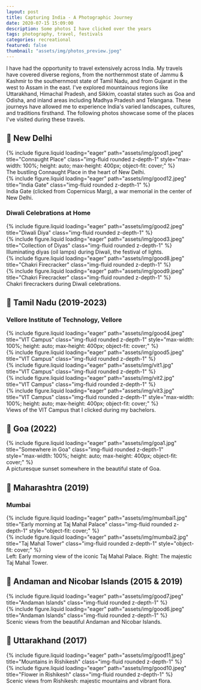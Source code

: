 ```yaml
---
layout: post
title: Capturing India - A Photographic Journey
date: 2020-07-15 15:09:00
description: Some photos I have clicked over the years
tags: photography, travel, festivals
categories: recreational
featured: false
thumbnail: "assets/img/photos_preview.jpeg"
---
```

I have had the opportunity to travel extensively across India. My travels have covered diverse regions, from the northernmost state of Jammu & Kashmir to the southernmost state of Tamil Nadu, and from Gujarat in the west to Assam in the east. I've explored mountainous regions like Uttarakhand, Himachal Pradesh, and Sikkim, coastal states such as Goa and Odisha, and inland areas including Madhya Pradesh and Telangana. These journeys have allowed me to experience India's varied landscapes, cultures, and traditions firsthand. The following photos showcase some of the places I've visited during these travels.

## 📍 New Delhi

<div class="row">
    <div class="col-sm mt-3 mt-md-0">
        {% include figure.liquid loading="eager" path="assets/img/good1.jpeg" title="Connaught Place" class="img-fluid rounded z-depth-1" style="max-width: 100%; height: auto; max-height: 400px; object-fit: cover;" %}
    </div>
</div>
<div class="caption">
    The bustling Connaught Place in the heart of New Delhi.
</div>

<div class="row">
    <div class="col-sm mt-3 mt-md-0">
        {% include figure.liquid loading="eager" path="assets/img/good12.jpeg" title="India Gate" class="img-fluid rounded z-depth-1" %}
    </div>
</div>
<div class="caption">
    India Gate (clicked from Copernicus Marg), a war memorial in the center of New Delhi.
</div>

### Diwali Celebrations at Home

<div class="row">
    <div class="col-sm mt-3 mt-md-0">
        {% include figure.liquid loading="eager" path="assets/img/good2.jpeg" title="Diwali Diya" class="img-fluid rounded z-depth-1" %}
    </div>
</div>

<div class="row mt-4">
    <div class="col-sm mt-3 mt-md-0">
        {% include figure.liquid loading="eager" path="assets/img/good3.jpeg" title="Collection of Diyas" class="img-fluid rounded z-depth-1" %}
    </div>
</div>
<div class="caption">
    Illuminating diyas (oil lamps) during Diwali, the festival of lights.
</div>

<div class="row mt-4">
    <div class="col-sm mt-3 mt-md-0 d-flex align-items-center">
        {% include figure.liquid loading="eager" path="assets/img/good8.jpeg" title="Chakri Firecracker" class="img-fluid rounded z-depth-1" %}
    </div>
    <div class="col-sm mt-3 mt-md-0">
        {% include figure.liquid loading="eager" path="assets/img/good9.jpeg" title="Chakri Firecracker" class="img-fluid rounded z-depth-1" %}
    </div>
</div>
<div class="caption">
    Chakri firecrackers during Diwali celebrations.
</div>

## 📍 Tamil Nadu (2019-2023)
### Vellore Institute of Technology, Vellore

<div class="row mt-4">
    <div class="col-sm mt-3 mt-md-0">
        {% include figure.liquid loading="eager" path="assets/img/good4.jpeg" title="VIT Campus" class="img-fluid rounded z-depth-1" style="max-width: 100%; height: auto; max-height: 400px; object-fit: cover;" %}
    </div>
</div>

<div class="row mt-4">
    <div class="col-sm mt-3 mt-md-0">
        {% include figure.liquid loading="eager" path="assets/img/good5.jpeg" title="VIT Campus" class="img-fluid rounded z-depth-1" %}
    </div>
    <div class="col-sm mt-3 mt-md-0">
        {% include figure.liquid loading="eager" path="assets/img/vit1.jpg" title="VIT Campus" class="img-fluid rounded z-depth-1" %}
    </div>
    <div class="col-sm mt-3 mt-md-0">
        {% include figure.liquid loading="eager" path="assets/img/vit2.jpg" title="VIT Campus" class="img-fluid rounded z-depth-1" %}
    </div>
</div>

<div class="row mt-4">
    <div class="col-sm mt-3 mt-md-0">
        {% include figure.liquid loading="eager" path="assets/img/vit3.jpg" title="VIT Campus" class="img-fluid rounded z-depth-1" style="max-width: 100%; height: auto; max-height: 400px; object-fit: cover;" %}
    </div>
</div>
<div class="caption">
    Views of the VIT Campus that I clicked during my bachelors.
</div>

## 📍 Goa (2022)

<div class="row mt-4">
    <div class="col-sm mt-3 mt-md-0">
        {% include figure.liquid loading="eager" path="assets/img/goa1.jpg" title="Somewhere in Goa" class="img-fluid rounded z-depth-1" style="max-width: 100%; height: auto; max-height: 400px; object-fit: cover;" %}
    </div>
</div>
<div class="caption">
    A picturesque sunset somewhere in the beautiful state of Goa.
</div>


## 📍 Maharashtra (2019)
### Mumbai

<div class="row mt-4">
    <div class="col-8 mt-3 mt-md-0 align-items-center">
        {% include figure.liquid loading="eager" path="assets/img/mumbai1.jpg" title="Early morning at Taj Mahal Palace" class="img-fluid rounded z-depth-1" style="object-fit: cover;" %}
    </div>
    <div class="col-4 mt-3 mt-md-0 align-items-center">
        {% include figure.liquid loading="eager" path="assets/img/mumbai2.jpg" title="Taj Mahal Tower" class="img-fluid rounded z-depth-1" style="object-fit: cover;" %}
    </div>
</div>
<div class="caption">
    Left: Early morning view of the iconic Taj Mahal Palace. Right: The majestic Taj Mahal Tower.
</div>


## 📍 Andaman and Nicobar Islands (2015 & 2019)

<div class="row">
    <div class="col-sm mt-3 mt-md-0">
        {% include figure.liquid loading="eager" path="assets/img/good7.jpeg" title="Andaman Islands" class="img-fluid rounded z-depth-1" %}
    </div>
    <div class="col-sm mt-3 mt-md-0">
        {% include figure.liquid loading="eager" path="assets/img/good6.jpeg" title="Andaman Islands" class="img-fluid rounded z-depth-1" %}
    </div>
</div>
<div class="caption">
    Scenic views from the beautiful Andaman and Nicobar Islands.
</div>


## 📍 Uttarakhand (2017)

<div class="row">
    <div class="col-sm mt-3 mt-md-0 align-items-center">
        {% include figure.liquid loading="eager" path="assets/img/good11.jpeg" title="Mountains in Rishikesh" class="img-fluid rounded z-depth-1" %}
    </div>
    <div class="col-sm mt-3 mt-md-0 align-items-center">
        {% include figure.liquid loading="eager" path="assets/img/good10.jpeg" title="Flower in Rishikesh" class="img-fluid rounded z-depth-1" %}
    </div>
</div>
<div class="caption">
    Scenic views from Rishikesh: majestic mountains and vibrant flora.
</div>